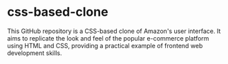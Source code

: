 # css-based-clone
 This GitHub repository is a CSS-based clone of Amazon's user interface. It aims to replicate the look and feel of the popular e-commerce platform using HTML and CSS, providing a practical example of frontend web development skills.
